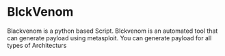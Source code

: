 # BlckVenom
Blackvenom is a python based Script. Blckvenom is an automated tool that can generate payload using metasploit. You can generate payload for all types of Architecturs
